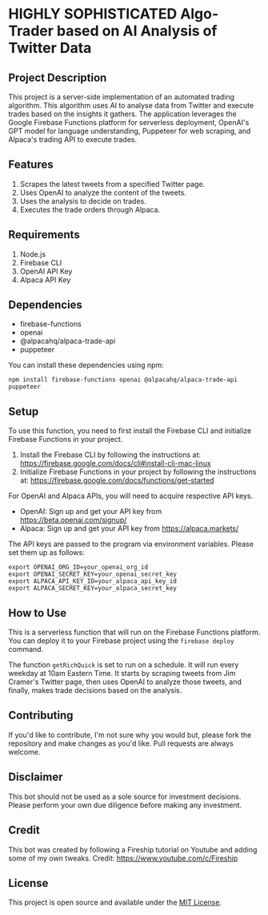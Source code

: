 # HIGHLY SOPHISTICATED Algo-Trader based on AI Analysis of Twitter Data

## Project Description

This project is a server-side implementation of an automated trading algorithm. This algorithm uses AI to analyse data from Twitter and execute trades based on the insights it gathers. The application leverages the Google Firebase Functions platform for serverless deployment, OpenAI's GPT model for language understanding, Puppeteer for web scraping, and Alpaca's trading API to execute trades.

## Features

1. Scrapes the latest tweets from a specified Twitter page.
2. Uses OpenAI to analyze the content of the tweets.
3. Uses the analysis to decide on trades.
4. Executes the trade orders through Alpaca.

## Requirements

1. Node.js
2. Firebase CLI
3. OpenAI API Key
4. Alpaca API Key

## Dependencies

- firebase-functions
- openai
- @alpacahq/alpaca-trade-api
- puppeteer

You can install these dependencies using npm:

```shell
npm install firebase-functions openai @alpacahq/alpaca-trade-api puppeteer
```

## Setup

To use this function, you need to first install the Firebase CLI and initialize Firebase Functions in your project.

1. Install the Firebase CLI by following the instructions at: https://firebase.google.com/docs/cli#install-cli-mac-linux
2. Initialize Firebase Functions in your project by following the instructions at: https://firebase.google.com/docs/functions/get-started

For OpenAI and Alpaca APIs, you will need to acquire respective API keys.

- OpenAI: Sign up and get your API key from https://beta.openai.com/signup/
- Alpaca: Sign up and get your API key from https://alpaca.markets/

The API keys are passed to the program via environment variables. Please set them up as follows:

```shell
export OPENAI_ORG_ID=your_openai_org_id
export OPENAI_SECRET_KEY=your_openai_secret_key
export ALPACA_API_KEY_ID=your_alpaca_api_key_id
export ALPACA_SECRET_KEY=your_alpaca_secret_key
```

## How to Use

This is a serverless function that will run on the Firebase Functions platform. You can deploy it to your Firebase project using the `firebase deploy` command.

The function `getRichQuick` is set to run on a schedule. It will run every weekday at 10am Eastern Time. It starts by scraping tweets from Jim Cramer's Twitter page, then uses OpenAI to analyze those tweets, and finally, makes trade decisions based on the analysis.

## Contributing

If you'd like to contribute, I'm not sure why you would but, please fork the repository and make changes as you'd like. Pull requests are always welcome.

## Disclaimer

This bot should not be used as a sole source for investment decisions. Please perform your own due diligence before making any investment.

## Credit

This bot was created by following a Fireship tutorial on Youtube and adding some of my own tweaks. Credit: https://www.youtube.com/c/Fireship

## License

This project is open source and available under the [MIT License](http://opensource.org/licenses/MIT).